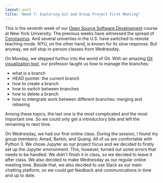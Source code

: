 ```yaml
---
layout: post
title: "Week 7: Exploring Git and Group Project First Meeting"
---
```


This is the seventh week of our [Open Source Software Development](https://github.com/nyu-ossd-s20) course at New York University. The previous weeks have witnessed the spread of [Coronavirus](https://en.wikipedia.org/w/index.php?title=2019-nCoV). And several univerties in the U.S. have switched to remote teaching mode. NYU, on the other hand, is known for its slow response. But anyway, we will stop in-person classes from Wednesday.

On Monday, we stepped furthur into the world of Git. With an amazing [Git visualizaiton tool](https://git-school.github.io/visualizing-git/), our professor taught us how to manage the branches:
 - what is a branch
 - HEAD pointer: the current branch
 - how to create a branch
 - how to switch between branches
 - how to delete a branch
 - how to intergrate work between different branches: merging and rebasing

Among these topics, the last one is the most complicated and the most important one. So we could only get a introductory bite and left the remaining to next time.

On Wednesday, we had our first online class. During the session, I found my group members: Amad, Barkin, and Quang. All of us are comfortable with Python 3. We chose Jupyter as our project focus and we decided to firstly set up the Jupyter environment. This, however, turned out some errors that needs to be handled. We didn't finish it in class, so we decided to leave it after class. We also decided to make Wednesday as our regular online meeting time. Beside that, we also decided to use Slack as our main chatting platform, so we could get feedback and communications in time and up to date.